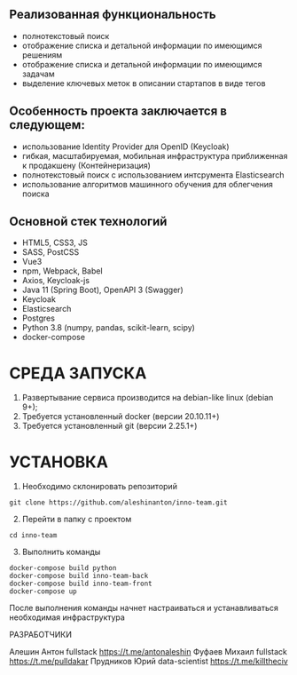 ## Реализованная функциональность

- полнотекстовый поиск
- отображение списка и детальной информации по имеющимся решениям
- отображение списка и детальной информации по имеющимся задачам
- выделение ключевых меток в описании стартапов в виде тегов

## Особенность проекта заключается в следующем:

- использование Identity Provider для OpenID (Keycloak) 
- гибкая, масштабируемая, мобильная инфраструктура приближенная к продакшену (Контейнеризация)
- полнотекстовый поиск с использованием интсрумента Elasticsearch
- использование алгоритмов машинного обучения для облегчения поиска

## Основной стек технологий

- HTML5, CSS3, JS
- SASS, PostCSS
- Vue3
- npm, Webpack, Babel
- Axios, Keycloak-js
- Java 11 (Spring Boot), OpenAPI 3 (Swagger)
- Keycloak
- Elasticsearch
- Postgres
- Python 3.8 (numpy, pandas, scikit-learn, scipy)
- docker-compose

# СРЕДА ЗАПУСКА

1. Развертывание сервиса производится на debian-like linux (debian 9+);
2. Требуется установленный docker (версии 20.10.11+)
3. Требуется установленный git (версии 2.25.1+)

# УСТАНОВКА

1. Необходимо склонировать репозиторий
```
git clone https://github.com/aleshinanton/inno-team.git
```
2. Перейти в папку с проектом
```
cd inno-team
```
3. Выполнить команды
```
docker-compose build python
docker-compose build inno-team-back
docker-compose build inno-team-front
docker-compose up
```

После выполнения команды начнет настраиваться и устанавливаться необходимая инфраструктура

РАЗРАБОТЧИКИ

Алешин Антон fullstack https://t.me/antonaleshin
Фуфаев Михаил fullstack https://t.me/pulldakar
Прудников Юрий data-scientist https://t.me/killtheciv
